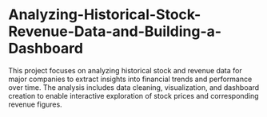 # Analyzing-Historical-Stock-Revenue-Data-and-Building-a-Dashboard
This project focuses on analyzing historical stock and revenue data for major companies to extract insights into financial trends and performance over time. The analysis includes data cleaning, visualization, and dashboard creation to enable interactive exploration of stock prices and corresponding revenue figures.

